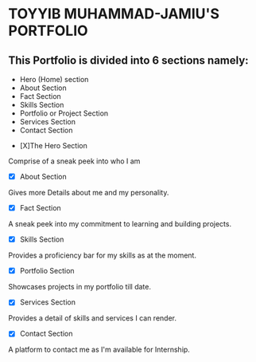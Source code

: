 # TOYYIB MUHAMMAD-JAMIU'S PORTFOLIO

## This Portfolio is divided into 6 sections namely:

- Hero (Home) section
- About Section
- Fact Section
- Skills Section
- Portfolio or Project Section
- Services Section
- Contact Section

* [X]The Hero Section

Comprise of a sneak peek into who I am

- [x] About Section

Gives more Details about me and my personality.

- [x] Fact Section

A sneak peek into my commitment to learning and building projects.

- [x] Skills Section

Provides a proficiency bar for my skills as at the moment.

- [x] Portfolio Section

Showcases projects in my portfolio till date.

- [x] Services Section

Provides a detail of skills and services I can render.

- [x] Contact Section

A platform to contact me as I'm available for Internship.
